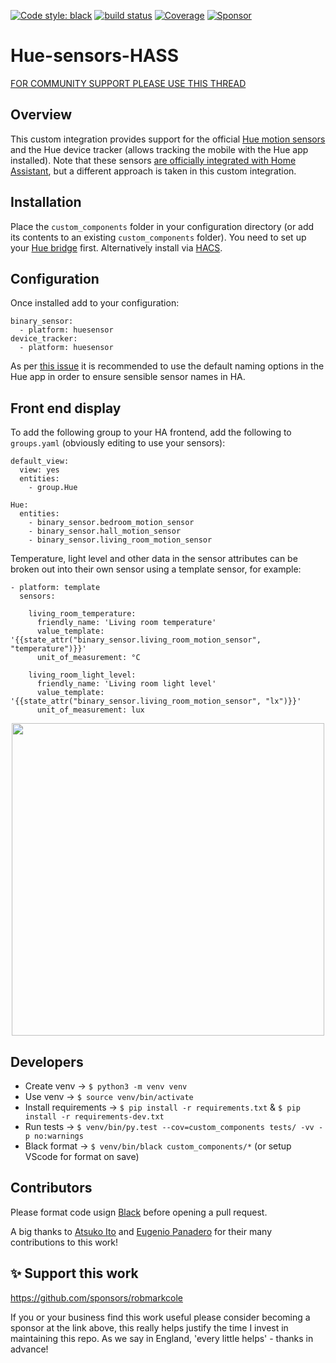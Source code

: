 [![Code style: black](https://img.shields.io/badge/code%20style-black-000000.svg)](https://github.com/ambv/black)
[![build status](http://img.shields.io/travis/robmarkcole/Hue-sensors-HASS/master.svg?style=flat)](https://travis-ci.org/robmarkcole/Hue-sensors-HASS)
[![Coverage](https://codecov.io/github/robmarkcole/Hue-sensors-HASS/coverage.svg?branch=master)](https://codecov.io/gh/robmarkcole/Hue-sensors-HASS)
[![Sponsor](https://img.shields.io/badge/sponsor-%F0%9F%92%96-green)](https://github.com/sponsors/robmarkcole)

# Hue-sensors-HASS
[FOR COMMUNITY SUPPORT PLEASE USE THIS THREAD](https://community.home-assistant.io/t/hue-motion-sensors-remotes-custom-component)

## Overview
This custom integration provides support for the official [Hue motion sensors](https://www2.meethue.com/en-us/p/hue-motion-sensor/046677473389) and the Hue device tracker (allows tracking the mobile with the Hue app installed). Note that these sensors [are officially integrated with Home Assistant](https://www.home-assistant.io/integrations/hue/), but a different approach is taken in this custom integration.

## Installation

Place the `custom_components` folder in your configuration directory (or add its contents to an existing `custom_components` folder). You need to set up your [Hue bridge](https://www.home-assistant.io/integrations/hue) first. Alternatively install via [HACS](https://hacs.xyz/).

## Configuration

Once installed add to your configuration:

```
binary_sensor:
  - platform: huesensor
device_tracker:
  - platform: huesensor
```

As per [this issue](https://github.com/robmarkcole/Hue-sensors-HASS/issues/48) it is recommended to use the default naming options in the Hue app in order to ensure sensible sensor names in HA.

## Front end display

To add the following group to your HA frontend, add the following to `groups.yaml` (obviously editing to use your sensors):

```
default_view:
  view: yes
  entities:
    - group.Hue

Hue:
  entities:
    - binary_sensor.bedroom_motion_sensor
    - binary_sensor.hall_motion_sensor
    - binary_sensor.living_room_motion_sensor
```

Temperature, light level and other data in the sensor attributes can be broken out into their own sensor using a template sensor, for example:

```
- platform: template
  sensors:

    living_room_temperature:
      friendly_name: 'Living room temperature'
      value_template: '{{state_attr("binary_sensor.living_room_motion_sensor", "temperature")}}'
      unit_of_measurement: °C

    living_room_light_level:
      friendly_name: 'Living room light level'
      value_template: '{{state_attr("binary_sensor.living_room_motion_sensor", "lx")}}'
      unit_of_measurement: lux
```

<p align="center">
<img src="https://github.com/robmarkcole/Hue-sensors-HASS/blob/master/hue.png" width="500">
</p>

## Developers

* Create venv -> `$ python3 -m venv venv`
* Use venv -> `$ source venv/bin/activate`
* Install requirements -> `$ pip install -r requirements.txt` & `$ pip install -r requirements-dev.txt`
* Run tests -> `$ venv/bin/py.test --cov=custom_components tests/ -vv -p no:warnings`
* Black format -> `$ venv/bin/black custom_components/*` (or setup VScode for format on save)

## Contributors

Please format code usign [Black](https://github.com/psf/black) before opening a pull request.

A big thanks to [Atsuko Ito](https://github.com/yottatsa) and [Eugenio Panadero](https://github.com/azogue) for their many contributions to this work!

## ✨ Support this work

https://github.com/sponsors/robmarkcole

If you or your business find this work useful please consider becoming a sponsor at the link above, this really helps justify the time I invest in maintaining this repo. As we say in England, 'every little helps' - thanks in advance!
